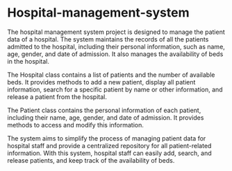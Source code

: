 # Hospital-management-system
The hospital management system project is designed to manage the patient data of a hospital. The system maintains the records of all the patients admitted to the hospital, including their personal information, such as name, age, gender, and date of admission. It also manages the availability of beds in the hospital.

The Hospital class contains a list of patients and the number of available beds. It provides methods to add a new patient, display all patient information, search for a specific patient by name or other information, and release a patient from the hospital.

The Patient class contains the personal information of each patient, including their name, age, gender, and date of admission. It provides methods to access and modify this information.

The system aims to simplify the process of managing patient data for hospital staff and provide a centralized repository for all patient-related information. With this system, hospital staff can easily add, search, and release patients, and keep track of the availability of beds.
